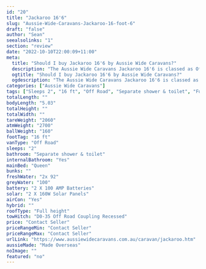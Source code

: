 ```yaml
---
id: "20"
title: "Jackaroo 16'6"
slug: "Aussie-Wide-Caravans-Jackaroo-16-foot-6"
draft: "false"
author: "Sean"
seealsolinks: "1"
section: "review"
date: "2022-10-10T22:00:09+11:00"
meta:
  title: "Should I buy Jackaroo 16'6 by Aussie Wide Caravans?"
  description: "The Aussie Wide Caravans Jackaroo 16'6 is classed as Off Road, and sleeps 2 people. It is Made Overseas and comes in at 16 ft. It generally has Separate shower & toilet."
  ogtitle: "Should I buy Jackaroo 16'6 by Aussie Wide Caravans?"
  ogdescription: "The Aussie Wide Caravans Jackaroo 16'6 is classed as Off Road, and sleeps 2 people. It is Made Overseas and comes in at 16 ft. It generally has Separate shower & toilet."
categories: ["Aussie Wide Caravans"]
tags: ["Sleeps 2", "16 ft", "Off Road", "Separate shower & toilet", "Full height", "Price Unknown", "Made Overseas"]
totalLength: ""
bodyLength: "5.03"
totalHeight: ""
totalWidth: ""
tareWeight: "2060"
atmWeight: "2700"
ballWeight: "160"
footTag: "16 ft"
vanType: "Off Road"
sleeps: "2"
bathroom: "Separate shower & toilet"
internalBathroom: "Yes"
mainBed: "Queen"
bunks: ""
freshWater: "2x 92"
greyWater: "100"
battery: "2 X 100 AMP Batteries"
solar: "2 X 160W Solar Panels"
airCon: "Yes"
hybrid: ""
roofType: "Full height"
towHitch: "D0-35 Off Road Coupling Recessed"
price: "Contact Seller"
priceRangeMin: "Contact Seller"
priceRangeMax: "Contact Seller"
urlLink: "https://www.aussiewidecaravans.com.au/caravan/jackaroo.htm"
aussieMade: "Made Overseas"
noImage: ""
featured: "no"
---
```

